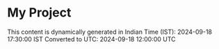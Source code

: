 # My Project

This content is dynamically generated in Indian Time (IST): 2024-09-18 17:30:00 IST
Converted to UTC: 2024-09-18 12:00:00 UTC
